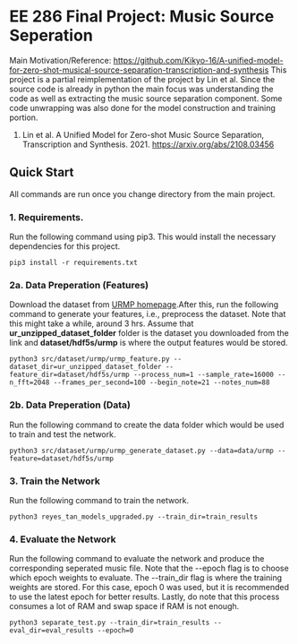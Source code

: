 # EE 286 Final Project: Music Source Seperation
Main Motivation/Reference: https://github.com/Kikyo-16/A-unified-model-for-zero-shot-musical-source-separation-transcription-and-synthesis This project is a partial reimplementation of the project by Lin et al. Since the source code is already in python the main focus was understanding the code as well as extracting the music source separation component. Some code unwrapping was also done for the model construction and training portion.

1. Lin et al. A Unified Model for Zero-shot Music Source Separation, Transcription and Synthesis. 2021. https://arxiv.org/abs/2108.03456

## Quick Start
All commands are run once you change directory from the main project. 

### 1. Requirements.
Run the following command using pip3. This would install the necessary dependencies for this project.
```
pip3 install -r requirements.txt
```

### 2a. Data Preperation (Features)
Download the dataset from [URMP homepage](http://www2.ece.rochester.edu/projects/air/projects/URMP.html).After this, run the following command to generate your features, i.e., preprocess the dataset. Note that this might take a while, around 3 hrs. Assume that **ur_unzipped_dataset_folder** folder is the dataset you downloaded from the link and **dataset/hdf5s/urmp** is where the output features would be stored.
```
python3 src/dataset/urmp/urmp_feature.py --dataset_dir=ur_unzipped_dataset_folder --feature_dir=dataset/hdf5s/urmp --process_num=1 --sample_rate=16000 --n_fft=2048 --frames_per_second=100 --begin_note=21 --notes_num=88
```
### 2b. Data Preperation (Data)
Run the following command to create the data folder which would be used to train and test the network.
```
python3 src/dataset/urmp/urmp_generate_dataset.py --data=data/urmp --feature=dataset/hdf5s/urmp
```


### 3. Train the Network
Run the following command to train the network. 
```
python3 reyes_tan_models_upgraded.py --train_dir=train_results
```

### 4. Evaluate the Network
Run the following command to evaluate the network and produce the corresponding seperated music file. Note that the --epoch flag is to choose which epoch weights to evaluate. The --train_dir flag is where the training weights are stored. For this case, epoch 0 was used, but it is recommended to use the latest epoch for better results. Lastly, do note that this process consumes a lot of RAM and swap space if RAM is not enough.
```
python3 separate_test.py --train_dir=train_results --eval_dir=eval_results --epoch=0
```
